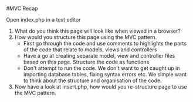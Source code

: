 #MVC Recap

Open index.php in a text editor

1. What do you think this page will look like when viewed in a browser?
2. How would you structure this page using the MVC pattern.
    * First go through the code and use comments to highlights the parts of the code that relate to models, views and controllers
    * Have a go at creating separate model, view and controller files based on this page. Structure the code as functions
    * Don't attempt to run the code. We don't want to get caught up in importing database tables, fixing syntax errors etc. We simple want to think about the structure and organisation of the code.
3. Now have a look at insert.php, how would you re-structure page to use the MVC pattern. 
